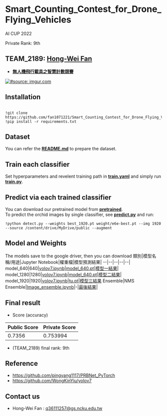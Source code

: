 # Smart_Counting_Contest_for_Drone_Flying_Vehicles
AI CUP 2022
  
Private Rank: 9th
## TEAM_2189: [Hong-Wei Fan](https://github.com/fan1071221)

- [**無人機飛行載具之智慧計數競賽**](https://tbrain.trendmicro.com.tw/Competitions/Details/25)  


<a href="https://tbrain.trendmicro.com.tw/Competitions/Details/25"><img src="https://i.ibb.co/6PtWBSV/competition-image.png" title="#source: imgur.com" /></a>  

## Installation
<pre><code> 
!git clone https://github.com/fan1071221/Smart_Counting_Contest_for_Drone_Flying_Vehicles.git
!pip install -r requirements.txt
</code></pre>


## Dataset  
You can refer the [**README.md**](dataset/README.md) to prepare the dataset.  

## Train each classifier  
Set hyperparameters and revelent training path in [**train.yaml**](train.yaml) and simply run [**train.py**](train.py).  

## Predict via each trained classifier  
You can download our pretrained model from [**pretrained**](./pretrained).  
To predict the orchid images by single classifier, see [**predict.py**](predict.py) and run:  
```
!python detect.py --weights best_1920.pt weight/e6e-best.pt --img 1920 --source /content/drive/MyDrive/public --augment
```
## Model and Weights
The models save to the google driver, then you can download
類別|模型名稱/用途|Jupyter Notebook|權重檔|模型預測結果|
--|--|--|--|--|
model_640|640|[yolov7.ipynb](https://github.com/fan1071221/Smart_Counting_Contest_for_Drone_Flying_Vehicles/blob/main/YOLOv7_E6E.ipynb)|[model_640.pt](https://drive.google.com/file/d/1MosJhlmaTHV15oxcR8AjtaLLAaIQuph4/view?usp=share_link)|[模型一結果](https://github.comesin.zip)|
model_1280|1280|[yolov7.ipynb](https://github.com/fan1071221/Smart_Counting_Contest_for_Drone_Flying_Vehicles/blob/main/YOLOv7_E6E.ipynb)|[model_640.pt](https://drive.google.com/file/d/11e78nhtlcH_nhVLBI9tkTpt6ixQUnJI6/view?usp=share_link)|[模型二結果](https://github.com/main/Result/tu-eca_nfnet_l2_in.zip)|
model_1920|1920|[yolov7.ipynb](https://github.com/fan1071221/Smart_Counting_Contest_for_Drone_Flying_Vehicles/blob/main/YOLOv7_E6E.ipynb)|[tu.pt](https://drive.google.com/file/d/1Zrun1Ek_8xsNdzaJT2BdX651vhNT1T4Y/view?usp=share_link)|[模型三結果](https://github.n/blob/msorigin.zip)
Ensemble|NMS Ensemble|[Image_ensemble.ipynb](https://github.com/fan1071221/Smart_Counting_Contest_for_Drone_Flying_Vehicles/blob/main/YOLOv7_E6E.ipynb)|-|[最後結果](https://github.le.zip)|

## Final result  
  
- Score (accuracy) 

Public Score|Private Score
-------|-------
0.7356|0.753994
  

- (TEAM_2189) final rank: 9th
     
  

## Reference  
- https://github.com/pingyang1117/PRBNet_PyTorch
- https://github.com/WongKinYiu/yolov7


## Contact us  
- Hong-Wei Fan : q36111257@gs.ncku.edu.tw  
  


